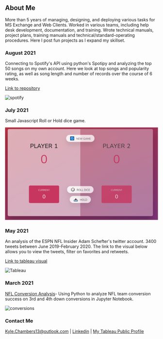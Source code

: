 ## About Me
More than 5 years of managing, designing, and deploying various tasks for MS Exchange and Web Clients. Worked in various teams, including help desk development, documentation, and training. Wrote technical manuals, project plans, training manuals and technical/standard-operating procedures. Here I post fun projects as I expand my skillset.

### August 2021
Connecting to Spotify's API using python's Spotipy and analyzing the top 50 songs on my own account. Here we look at top songs and popularity rating, as well as song length and  number of records over the course of 6 weeks.

[Link to repository](https://github.com/myfriendkmc/spotify) 

![spotify](https://user-images.githubusercontent.com/47094499/130851007-70f50465-9b4e-48f1-b921-1b552e9787eb.png)

### July 2021
Small Javascript Roll or Hold dice game.

![rollorhold](https://raw.githubusercontent.com/KyleMChambers/RollOrHold/main/rollorhold.PNG)

### May 2021
An analysis of the ESPN NFL Insider Adam Schefter's twitter account. 3400 tweets between June 2019-February 2020. The link to the visual below allows you to view the tweets, filter on favorites and retweets.

[Link to tableau visual](https://public.tableau.com/app/profile/kyle.chambers/viz/AdamSchefterTweets/Dashboard1)

![Tableau](https://user-images.githubusercontent.com/47094499/75715926-3f027280-5c9c-11ea-9133-5c292a5d9a84.png)

### March 2021
[NFL Conversion Analysis](https://github.com/MyFriendKMC/Conversions/blob/master/NFL_conversions.ipynb)- Using Python to analyze NFL team conversion success on 3rd and 4th down conversions in Jupyter Notebook.

![conversions](https://user-images.githubusercontent.com/47094499/130855080-bae44f62-659d-445a-9cfb-6d4ddc254dab.png)


### Contact Me
[Kyle.Chambers13@outlook.com](mailto:kyle.chambers13@outlook.com) |
[Linkedin](https://www.linkedin.com/in/kylemchambers/) |
[My Tableau Public Profile](https://public.tableau.com/profile/kyle.chambers)
